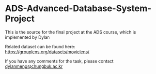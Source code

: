 # ADS-Advanced-Database-System-Project
This is the source for the final project at the ADS course, which is implemented by Dylan

Related dataset can be found here: https://grouplens.org/datasets/movielens/

If you have any comments for the task, please contact dylanmeng@chungbuk.ac.kr
